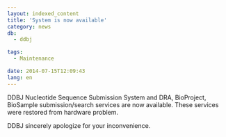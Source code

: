 ```yaml
---
layout: indexed_content
title: 'System is now available'
category: news
db:
  - ddbj

tags:
  - Maintenance

date: 2014-07-15T12:09:43
lang: en
---
```


<p>DDBJ Nucleotide Sequence Submission System and DRA, BioProject, BioSample submission/search services are now available. These services were restored from hardware problem.</p>

<p>DDBJ sincerely apologize for your inconvenience.</p>
